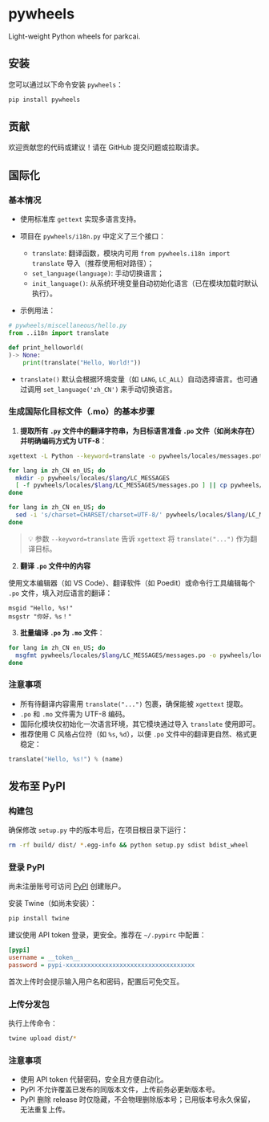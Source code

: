 # pywheels

Light-weight Python wheels for parkcai.

## 安装

您可以通过以下命令安装 `pywheels`：

```bash
pip install pywheels
```

## 贡献

欢迎贡献您的代码或建议！请在 GitHub 提交问题或拉取请求。

## 国际化

### 基本情况

- 使用标准库 `gettext` 实现多语言支持。
- 项目在 `pywheels/i18n.py` 中定义了三个接口：

  - `translate`: 翻译函数，模块内可用 `from pywheels.i18n import translate` 导入（推荐使用相对路径）；
  - `set_language(language)`: 手动切换语言；
  - `init_language()`: 从系统环境变量自动初始化语言（已在模块加载时默认执行）。

- 示例用法：

```python
# pywheels/miscellaneous/hello.py
from ..i18n import translate

def print_helloworld(
)-> None:
    print(translate("Hello, World!"))
```

- `translate()` 默认会根据环境变量（如 `LANG`, `LC_ALL`）自动选择语言。也可通过调用 `set_language('zh_CN')` 来手动切换语言。

### 生成国际化目标文件（.mo）的基本步骤

1. **提取所有 `.py` 文件中的翻译字符串，为目标语言准备 `.po` 文件（如尚未存在）并明确编码方式为 UTF-8**：

```bash
xgettext -L Python --keyword=translate -o pywheels/locales/messages.pot $(find . -name "*.py")

for lang in zh_CN en_US; do
  mkdir -p pywheels/locales/$lang/LC_MESSAGES
  [ -f pywheels/locales/$lang/LC_MESSAGES/messages.po ] || cp pywheels/locales/messages.pot pywheels/locales/$lang/LC_MESSAGES/messages.po
done

for lang in zh_CN en_US; do
  sed -i 's/charset=CHARSET/charset=UTF-8/' pywheels/locales/$lang/LC_MESSAGES/messages.po
done
```

> 💡 参数 `--keyword=translate` 告诉 `xgettext` 将 `translate("...")` 作为翻译目标。

2. **翻译 `.po` 文件中的内容**

使用文本编辑器（如 VS Code）、翻译软件（如 Poedit）或命令行工具编辑每个 `.po` 文件，填入对应语言的翻译：

```po
msgid "Hello, %s!"
msgstr "你好，%s！"
```

3. **批量编译 `.po` 为 `.mo` 文件**：

```bash
for lang in zh_CN en_US; do
  msgfmt pywheels/locales/$lang/LC_MESSAGES/messages.po -o pywheels/locales/$lang/LC_MESSAGES/messages.mo
done
```

### 注意事项

- 所有待翻译内容需用 `translate("...")` 包裹，确保能被 `xgettext` 提取。
- `.po` 和 `.mo` 文件需为 UTF-8 编码。
- 国际化模块仅初始化一次语言环境，其它模块通过导入 `translate` 使用即可。
- 推荐使用 C 风格占位符（如 `%s`, `%d`），以便 `.po` 文件中的翻译更自然、格式更稳定：

```python
translate("Hello, %s!") % (name)
```

## 发布至 PyPI

### 构建包

确保修改 `setup.py` 中的版本号后，在项目根目录下运行：

```bash
rm -rf build/ dist/ *.egg-info && python setup.py sdist bdist_wheel
```

### 登录 PyPI

尚未注册账号可访问 [PyPI](https://pypi.org/account/register/) 创建账户。

安装 Twine（如尚未安装）：

```bash
pip install twine
```

建议使用 API token 登录，更安全。推荐在 `~/.pypirc` 中配置：

```ini
[pypi]
username = __token__
password = pypi-xxxxxxxxxxxxxxxxxxxxxxxxxxxxxxxxxxxx
```

首次上传时会提示输入用户名和密码，配置后可免交互。

### 上传分发包

执行上传命令：

```bash
twine upload dist/*
```

### 注意事项

- 使用 API token 代替密码，安全且方便自动化。
- PyPI 不允许覆盖已发布的同版本文件，上传前务必更新版本号。
- PyPI 删除 release 时仅隐藏，不会物理删除版本号；已用版本号永久保留，无法重复上传。
